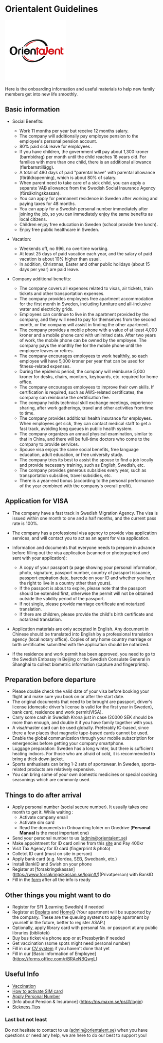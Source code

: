 # Orientalent Guidelines

<img src='images/logo.png' width='200'>


Here is the onboarding information and useful materials to help new family members get into new life smoothly.


## Basic information 

* Social Benefits:

  - Work 11 months per year but receive 12 months salary.
  - The company will additionally pay employee pension to the employee's personal pension account.
  - 80% paid sick leave for employees .
  - If you have children, the government will pay about 1,300 kroner (barnbidrag) per month until the child reaches 18 years old. For families with more than one child, there is an additional allowance (flerbarnstillägg).
  - A total of 480 days of paid "parental leave" with parental allowance (föräldrapenning), which is about 80% of salary.
  - When parent need to take care of a sick child, you can apply a separate VAB allowance from the Swedish Social Insurance Agency (försäkringskassan).
  - You can apply for permanent residence in Sweden after working and paying taxes for 48 months.
  - You can apply for a Swedish personal number immediately after joining the job, so you can immediately enjoy the same benefits as local citizens.
  - Children enjoy free education in Sweden (school provide free lunch).
  - Enjoy free public healthcare in Sweden.

* Vacation:

  - Weekends off, no 996, no overtime working.
  - At least 25 days of paid vacation each year, and the salary of paid vacation is about 10% higher than usual.
  - In addition, Christmas, Easter and other public holidays (about 15 days per year) are paid leave.

* Company additional benefits:

  - The company covers all expenses related to visas, air tickets, train tickets and other transportation expenses.
  - The company provides employees free apartment accommodation for the first month in Sweden, including furniture and all-inclusive water and electricity grids.
  - Employees can continue to live in the apartment provided by the company, and they will need to pay for themselves from the second month, or the company will assist in finding the other apartment.
  - The company provides a mobile phone with a value of at least 4,000 kroner and a mobile phone card with unlimited data. After two years of work, the mobile phone can be owned by the employee. The company pays the monthly fee for the mobile phone until the employee leaves or retires.
  - The company encourages employees to work healthily, so each employee will have 5,000 kroner per year that can be used for fitness-related expenses.
  - During the epidemic period, the company will reimburse 5,000 kroner for desks, chairs, monitors, keyboards, etc. required for home office.
  - The company encourages employees to improve their own skills. If certification is required, such as AWS-related certificates, the company can reimburse the certification fee.
  - The company holds technical skill exchange meetings, experience sharing, after work gatherings, travel and other activities from time to time.
  - The company provides additional health insurance for employees. When employees get sick, they can contact medical staff to get a fast track, avoiding long queues in public health system.
  - The company organizes an annual physical examination, similar to that in China, and there will be full-time doctors who come to the company to provide services.
  - Spouse visa enjoys the same social benefits, free language education, adult education, or free university study.
  - The company tries its best to assist the spouse to find a job locally and provide necessary training, such as English, Swedish, etc.
  - The company provides generous subsidies every year, such as transportation subsidies, travel subsidies, etc.
  - There is a year-end bonus (according to the personal performance of the year combined with the company's overall profit).
  

## Application for VISA 


* The company have a fast track in Swedish Migration Agency. The visa is issued within one month to one and a half months, and the current pass rate is 100%.
* The company has a professional visa agency to provide visa application services, and will contact you to act as an agent for visa application.
* Information and documents that everyone needs to prepare in advance before filling out the visa application (scanned or photographed and sent with your application):
   - A copy of your passport (a page showing your personal information, photo, signature, passport number, country of passport issuance, passport expiration date, barcode on your ID and whether you have the right to live in a country other than yours).
   - If the passport is about to expire, please note that the passport should be extended first, otherwise the permit will not be obtained outside the validity period of the passport.
   - If not single, please provide marriage certificate and notarized translation.
   - If there are children, please provide the child's birth certificate and notarized translation.
 
* Application materials are only accepted in English. Any document in Chinese should be translated into English by a professional translation agency (local notary office). Copies of any home country marriage or birth certificates submitted with the application should be notarized.

* If the residence and work permit has been approved, you need to go to the Swedish Embassy in Beijing or the Swedish Consulate General in Shanghai to collect biometric information (capture and fingerprints).


## Preparation before departure 

* Please double check the valid date of your visa before booking your flight and make sure you book on or after the start date.
* The original documents that need to be brought are passport, driver's license (domestic driver's license is valid for the first year in Sweden), bank card, residence and work permit(VISA).
* Carry some cash in Swedish Krona just in case (20000 SEK should be more than enough, and double it if you have family together with you).
* A visa/master card can be used globally. Preferably IC-based, since there a few places that magnetic tape-based cards cannot be used.
* Enable the global communication through your mobile subscription for emergencies before getting your company smartphone.
* Luggage preparation: Sweden has a long winter, but there is sufficient heating indoors. For those who are afraid of cold, it is recommended to bring a thick down jacket.
* Sports enthusiasts can bring 1-2 sets of sportswear. In Sweden, sports-related products are relatively expensive.
* You can bring some of your own domestic medicines or special cooking seasonings which are commonly used.


## Things to do after arrival 

* Apply personal number (social secure number). It usually takes one month to get it.
  While waiting :
  - Activate company email
  - Activate sim card
  - Read the documents in Onboarding folder on Onedrive (**Personal Manual** is the most important one)
* Send your personal number to us (admin@orientalent.se)
* Make appointment for ID card online from this [site](https://ssc.nemoq.se/Booking/Booking/Index/SSC) and Pay 400kr
* Visit Tax Agency for ID card (fingerprint & photo)
* Colletct ID card (must on site in person)
* Apply bank card (e.g. Nordea, SEB, Swedbank, etc.)
* Install BankID and Swish on your phone
* Register at [forsakringskassan] (https://www.forsakringskassan.se/login#/)(Privatperson) with BankID
* Fill in the [form](https://forms.office.com/r/BRAeNBQwgL) after all the info is ready


## Other things you might want to do
* Register for SFI (Learning Swedish) if needed
* Register at [Boplats](https://nya.boplats.se/) and [HomeQ](https://www.homeq.se/) (Your apartment will be supported by the company. These are the queuing systems to apply apartment by yourself in the future, better to register ASAP.)
* Optionally, apply library card with personal No. or passport at any public libraries (bibliotek)
* Buy bus ticket via phone app or at Pressbyrån if needed
* Get vaccination (some spots might need personal number)
* Fill in our [CV system](https://cv.orientalent.se) if you haven't done that yet
* Fill in our [Basic Information of Employee] (https://forms.office.com/r/BRAeNBQwgL)


## Useful Info

* [Vaccination](vaccination.md)
* [How to activate SIM card](activate-sim-card.md)
* [Apply Personal Number](apply-personal-number.md)
* [Info about Pension & Insurance] (https://ps.maxm.se/ps/#/login)
* [Sickness Tips](https://orientalentab-my.sharepoint.com/personal/yao_zhou_orientalent_se/_layouts/15/onedrive.aspx?listurl=https%3A%2F%2Forientalentab%2Esharepoint%2Ecom%2Fsites%2FHome%2FShared%20Documents&id=%2Fsites%2FHome%2FShared%20Documents%2FSickness%20Tips%2Epdf&parent=%2Fsites%2FHome%2FShared%20Documents)

### Last but not least 

Do not hesitate to contact to us (admin@orientalent.se) when you have questions or need any help, we are here to do our best to support you! 



